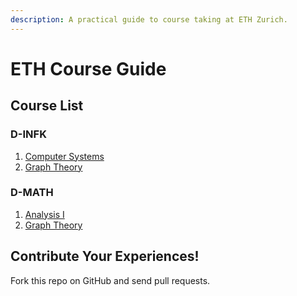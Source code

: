```yaml
---
description: A practical guide to course taking at ETH Zurich.
---
```


# ETH Course Guide

## Course List

### D-INFK

1. [Computer Systems](computer-systems.md)
2. [Graph Theory](graph-theory.md)

### D-MATH

1. [Analysis I](analysis-i.md)
2. [Graph Theory](graph-theory.md)

## Contribute Your Experiences!

Fork this repo on GitHub and send pull requests.

